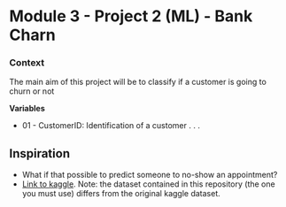 # Module 3 - Project 2 (ML) - Bank Charn

### Context
The main aim of this project will be to classify if a customer is going to churn or not

**Variables**
- 01 - CustomerID: Identification of a customer
.
.
.

## Inspiration
- What if that possible to predict someone to no-show an appointment?
- [Link to kaggle](https://www.kaggle.com/adammaus/predicting-churn-for-bank-customers). Note: the dataset contained in this repository (the one you must use) differs from the original kaggle dataset.

